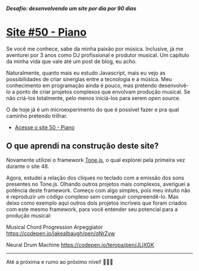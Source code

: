 ##### Desafio: desenvolvendo um site por dia por 90 dias 

# [Site #50 - Piano](https://www.dorlyneto.com/90sites/50-piano)

Se você me conhece, sabe da minha paixão por música. Inclusive, já me aventurei por 3 anos como DJ profissional e produtor musical. Um capítulo da minha vida que vale até um post de blog, eu acho.

Naturalmente, quanto mais eu estudo Javascript, mais eu vejo as possibilidades de criar sinergias entre a tecnologia e a música. Meu conhecimento em programação ainda é pouco, mas pretendo desenvolvê-lo a ponto de criar projetos complexos que envolvam produção musical. Se não criá-los totalmente, pelo menos iniciá-los para serem open source.

O de hoje já é um microexperimento do que é possível fazer e pra qual caminho pretendo trilhar.

* [Acesse o site 50 - Piano](https://www.dorlyneto.com/90sites/50-piano)

## O que aprendi na construção deste site?

Novamente utilizei o framework [Tone.js](https://tonejs.github.io/), o qual explorei pela primeira vez durante o site 48. 

Agora, estudei a relação dos cliques no teclado com a emissão dos sons presentes no Tone.js. Olhando outros projetos mais complexos, averiguei a potência deste framework. Começo com algo simples, pois meu intuito não é reproduzir um código complexo sem conseguir compreendê-lo. Mas deixo como exemplo aqui outros dois projetos incríveis que foram criados com este mesmo framework, para você entender seu potencial para a produção musical:

Musical Chord Progression Arpeggiator
https://codepen.io/jakealbaugh/pen/qNrZyw

Neural Drum Machine
https://codepen.io/teropa/pen/JLjXGK

---

Até a próxima e rumo ao próximo nível! 🚀🚀🚀